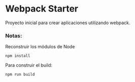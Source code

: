 # Webpack Starter

Proyecto inicial para crear aplicaciones utilizando webpack.

### Notas:
Reconstruir los módulos de Node
```
npm install
```

Para construir el build:
```
npm run build
```
